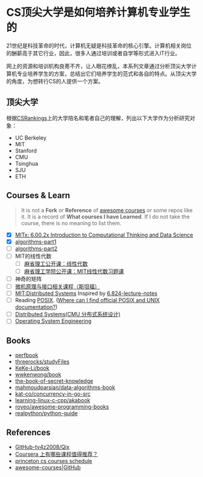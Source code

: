 # CS顶尖大学是如何培养计算机专业学生的
21世纪是科技革命的时代，计算机无疑是科技革命的核心引擎。计算机相关岗位的酬薪高于其它行业，因此，很多人通过培训或者自学等形式进入IT行业。

网上的资源和培训机构良莠不齐，让人眼花缭乱，本系列文章通过分析顶尖大学计算机专业培养学生的方案，总结出它们培养学生的范式和各自的特点。从顶尖大学的角度，为想转行CS的人提供一个方案。

## 顶尖大学
根据[CSRankings](http://csrankings.org/#/index?all&world)上的大学陪名和笔者自己的理解，列出以下大学作为分析研究对象：
- UC Berkeley
- MIT
- Stanford
- CMU
- Tsinghua
- SJU
- ETH

## Courses & Learn
>It is not a **Fork** or **Reference** of [awesome courses](https://github.com/prakhar1989/awesome-courses) or some repos like it.
It is a record of **What courses I have Learned**. If I do not take the course, there is no meaning to list them.

- [X] [MITx: 6.00.2x Introduction to Computational Thinking and Data Science](https://courses.edx.org/courses/course-v1:MITx+6.00.2x_5+1T2016/info)
- [X] [algorithms-part1](https://www.coursera.org/learn/algorithms-part1)
- [ ] [algorithms-part2](https://www.coursera.org/learn/algorithms-part2)
- [ ] MIT的线性代数
  - [ ] [麻省理工公开课：线性代数](http://open.163.com/special/opencourse/daishu.html)
  - [ ] [麻省理工学院公开课：MIT线性代数习题课](http://open.163.com/special/opencourse/mitxianxingdaishuxitike.html)
- [ ] 神奇的矩阵
- [ ] [微机原理与接口相关课程（斯坦福）]()
- [ ] [MIT:Distributed Systems](http://nil.csail.mit.edu/6.824/2015/index.html) Inspired by [6.824-lecture-notes](https://github.com/alinush/6.824-lecture-notes)
- [ ] Reading [POSIX](http://standards.ieee.org/develop/wg/POSIX.html). ([Where can I find official POSIX and UNIX documentation?](https://unix.stackexchange.com/questions/19816/where-can-i-find-official-posix-and-unix-documentation))
- [ ] [Distributed Systems(CMU 分布式系统设计)](http://www.cs.cmu.edu/~srini/15-440/)
- [ ] [Operating System Engineering](https://pdos.csail.mit.edu/6.828/)

## Books
- [perfbook](https://mirrors.edge.kernel.org/pub/linux/kernel/people/paulmck/perfbook/perfbook.html)
- [threerocks/studyFiles](https://github.com/threerocks/studyFiles)
- [KeKe-Li/book](https://github.com/KeKe-Li/book)
- [wwkenwong/book](https://github.com/wwkenwong/book)
- [the-book-of-secret-knowledge](https://github.com/trimstray/the-book-of-secret-knowledge)
- [mahmoudparsian/data-algorithms-book](https://github.com/mahmoudparsian/data-algorithms-book)
- [kat-co/concurrency-in-go-src](https://github.com/kat-co/concurrency-in-go-src)
- [learning-linux-c-cpp/akabook](https://github.com/learning-linux-c-cpp/akabook)
- [royeo/awesome-programming-books](https://github.com/royeo/awesome-programming-books)
- [realpython/python-guide](https://github.com/realpython/python-guide)

## References
- [GitHub-ty4z2008/Qix](https://github.com/ty4z2008/Qix)
- [Coursera 上有哪些课程值得推荐？](https://www.zhihu.com/question/22436320/answer/32665792)
- [princeton cs courses schedule](https://www.cs.princeton.edu/courses/schedule)
- [awesome-courses|GitHub](https://github.com/prakhar1989/awesome-courses)